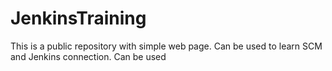 # JenkinsTraining
This is a public repository with simple web page.
Can be used to learn SCM and Jenkins connection.
Can be used
